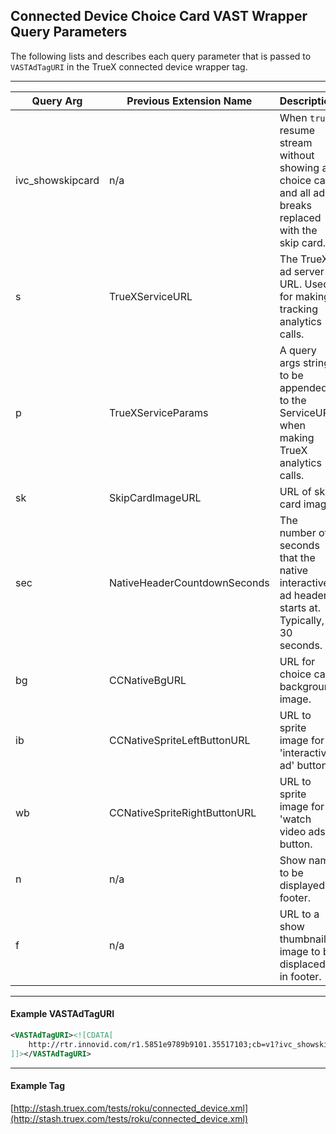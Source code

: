 ## Connected Device Choice Card VAST Wrapper Query Parameters

The following lists and describes each query parameter that is passed to `VASTAdTagURI` in the TrueX connected device wrapper tag.

---

| Query Arg | Previous Extension Name | Description |
| ------------- | ------------- | ------------- |
| ivc_showskipcard | n/a | When `true` resume stream without showing a choice card and all ad breaks replaced with the skip card. |
| s | TrueXServiceURL | The TrueX ad server URL.  Used for making tracking analytics calls. |
| p | TrueXServiceParams | A query args string to be appended to the ServiceURL when making TrueX analytics calls. |
| sk | SkipCardImageURL | URL of skip card image. |
| sec | NativeHeaderCountdownSeconds | The number of seconds that the native interactive ad header starts at.  Typically, 30 seconds. |
| bg | CCNativeBgURL | URL for choice card background image. |
| ib | CCNativeSpriteLeftButtonURL | URL to sprite image for 'interactive ad' button. |
| wb | CCNativeSpriteRightButtonURL | URL to sprite image for 'watch video ads' button. |
| n | n/a | Show name to be displayed in footer. |
| f | n/a | URL to a show thumbnail image to be displaced in footer. |

---
#### Example VASTAdTagURI

```xml
<VASTAdTagURI><![CDATA[
    http://rtr.innovid.com/r1.5851e9789b9101.35517103;cb=v1?ivc_showskipcard=false&m=text/xml&s=http%3A%2F%2Fserve.truex.com&p=campaign_id%3D8590%26creative_id%3D10740&sk=http%3A%2F%2Fmedia.truex.com%2Fm%2Fpartners%2Fbrightline%2Ffxnow_roku_skip_card.png&sec=30&bg=http%3A%2F%2Fmedia.truex.com%2Fm%2Fpartners%2Fbrightline%2Ffxnow%2Fnative_bg.png&ib=http%3A%2F%2Fmedia.truex.com%2Fm%2Fpartners%2Fbrightline%2Ffxnow%2Fnative_left_btn.png&wb=http%3A%2F%2Fmedia.truex.com%2Fm%2Fpartners%2Fbrightline%2Ffxnow%2Fnative_right_btn.png&n=Rosewood&f=http%3A%2F%2Fmedia.truex.com%2Fimage_assets%2F2017-03-16%2Fa2779f90-b965-42c5-966d-8b9dfdc8b2a4.png
]]></VASTAdTagURI>
```
---
#### Example Tag
[http://stash.truex.com/tests/roku/connected_device.xml](http://stash.truex.com/tests/roku/connected_device.xml)
